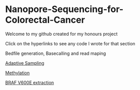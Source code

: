 # Nanopore-Sequencing-for-Colorectal-Cancer

Welcome to my github created for my honours project

Click on the hyperlinks to see any code I wrote for that section

Bedfile generation, Basecalling and read maping

[Adaptive Sampling](https://github.com/hansa436/Nanopore-Sequencing-for-Colorectal-Cancer/blob/main/Adaptive_sampling.md) 

[Methylation](https://github.com/hansa436/Nanopore-Sequencing-for-Colorectal-Cancer/blob/main/Methylation.md)

[BRAF V600E extraction](https://github.com/hansa436/Nanopore-Sequencing-for-Colorectal-Cancer/blob/main/BRAF_V600E.md)

